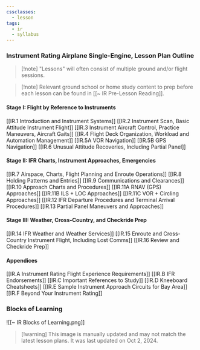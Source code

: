 ```yaml
---
cssclasses:
  - lesson
tags:
  - ir
  - syllabus
---
```

### Instrument Rating Airplane Single-Engine, Lesson Plan Outline
> [!note] "Lessons" will often consist of multiple ground and/or flight sessions.

> [!note] Relevant ground school or home study content to prep before each lesson can be found in [[~ IR Pre-Lesson Reading]].

#### Stage I: Flight by Reference to Instruments
[[IR.1 Introduction and Instrument Systems]]
[[IR.2 Instrument Scan, Basic Attitude Instrument Flight]]
[[IR.3 Instrument Aircraft Control, Practice Maneuvers, Aircraft Gaits]]
[[IR.4 Flight Deck Organization, Workload and Automation Management]]
[[IR.5A VOR Navigation]]
[[IR.5B GPS Navigation]]
[[IR.6 Unusual Attitude Recoveries, Including Partial Panel]]

#### Stage II: IFR Charts, Instrument Approaches, Emergencies
[[IR.7 Airspace, Charts, Flight Planning and Enroute Operations]]
[[IR.8 Holding Patterns and Entries]]
[[IR.9 Communications and Clearances]]
[[IR.10 Approach Charts and Procedures]]
[[IR.11A RNAV (GPS) Approaches]]
[[IR.11B ILS + LOC Approaches]]
[[IR.11C VOR + Circling Approaches]]
[[IR.12 IFR Departure Procedures and Terminal Arrival Procedures]]
[[IR.13 Partial Panel Maneuvers and Approaches]]

#### Stage III: Weather, Cross-Country, and Checkride Prep
[[IR.14 IFR Weather and Weather Services]]
[[IR.15 Enroute and Cross-Country Instrument Flight, Including Lost Comms]]
[[IR.16 Review and Checkride Prep]]

#### Appendices
[[IR.A Instrument Rating Flight Experience Requirements]]
[[IR.B IFR Endorsements]]
[[IR.C Important References to Study]]
[[IR.D Kneeboard Cheatsheets]]
[[IR.E Sample Instrument Approach Circuits for Bay Area]]
[[IR.F Beyond Your Instrument Rating]]

### Blocks of Learning
![[~ IR Blocks of Learning.png]]
> [!warning] This image is manually updated and may not match the latest lesson plans. It was last updated on Oct 2, 2024.
